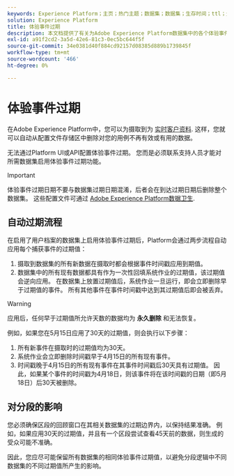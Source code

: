 ```yaml
---
keywords: Experience Platform；主页；热门主题；数据集；数据集；生存时间；ttl；生存时间；
solution: Experience Platform
title: 体验事件过期
description: 本文档提供了有关为Adobe Experience Platform数据集中的各个体验事件配置过期时间的一般指导。
exl-id: a91f2cd2-3a5d-42e6-81c3-0ec5bc644f5f
source-git-commit: 34e0381d40f884cd92157d08385d889b1739845f
workflow-type: tm+mt
source-wordcount: '466'
ht-degree: 0%

---
```


# 体验事件过期

在Adobe Experience Platform中，您可以为摄取到为 [实时客户资料](./home.md). 这样，您就可以自动从配置文件存储区中删除对您的用例不再有效或有用的数据。

无法通过Platform UI或API配置体验事件过期。 您而是必须联系支持人员才能对所需数据集启用体验事件过期功能。

>[!IMPORTANT]
>
>体验事件过期日期不要与数据集过期日期混淆，后者会在到达过期日期后删除整个数据集。 这些配置文件可通过 [Adobe Experience Platform数据卫生](../hygiene/home.md).

## 自动过期流程

在启用了用户档案的数据集上启用体验事件过期后，Platform会通过两步流程自动应用每个捕获事件的过期值：

1. 摄取到数据集的所有新数据在摄取时都会根据事件时间戳应用到期值。
1. 数据集中的所有现有数据都具有作为一次性回填系统作业的过期值，该过期值会逆向应用。 在数据集上放置过期值后，系统作业一旦运行，即会立即删除早于过期值的事件。 所有其他事件在事件时间戳中达到其过期值后即会被丢弃。

>[!WARNING]
>
>应用后，任何早于过期值所允许天数的数据均为 **永久删除** 和无法恢复。

例如，如果您在5月15日应用了30天的过期值，则会执行以下步骤：

1. 所有新事件在摄取时的过期值均为30天。
1. 系统作业会立即删除时间戳早于4月15日的所有现有事件。
1. 时间戳晚于4月15日的所有现有事件在其事件时间戳后30天具有过期值。 因此，如果某个事件的时间戳为4月18日，则该事件将在该时间戳的日期（即5月18日）后30天被删除。

## 对分段的影响

您必须确保区段的回顾窗口在其相关数据集的过期边界内，以保持结果准确。 例如，如果应用30天的过期值，并且有一个区段尝试查看45天前的数据，则生成的受众可能不准确。

因此，您应尽可能保留所有数据集的相同体验事件过期值，以避免分段逻辑中不同数据集的不同过期值所产生的影响。
